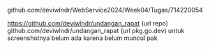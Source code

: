 github.com/deviwlndr/WebService2024/Week04/Tugas/714220054

https://github.com/deviwlndr/undangan_rapat (url repo)
github.com/deviwlndr/undangan_rapat (url pkg.go.dev) untuk screenshotnya belum ada karena belum muncul pak

